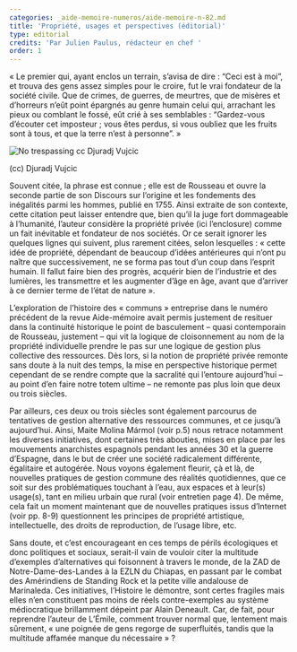 ```yaml
---
categories: _aide-memoire-numeros/aide-memoire-n-82.md
title: 'Propriété, usages et perspectives (éditorial)'
type: editorial
credits: 'Par Julien Paulus, rédacteur en chef '
order: 1
---
```

« Le premier qui, ayant enclos un terrain, s’avisa de dire : “Ceci est à moi”, et trouva des gens assez simples pour le croire, fut le vrai fondateur de la société civile. Que de crimes, de guerres, de meurtres, que de misères et d’horreurs n’eût point épargnés au genre humain celui qui, arrachant les pieux ou comblant le fossé, eût crié à ses semblables : “Gardez-vous d’écouter cet imposteur ; vous êtes perdus, si vous oubliez que les fruits sont à tous, et que la terre n’est à personne”. »



![No trespassing cc Djuradj Vujcic](/assets/uploads/am-82-no-trespassing.jpg)

<span class="img-copyright"> (cc) Djuradj Vujcic </span>


Souvent citée, la phrase est connue ; elle est de Rousseau et ouvre la seconde partie de son Discours sur l’origine et les fondements des inégalités parmi les hommes, publié en 1755. Ainsi extraite de son contexte, cette citation peut laisser entendre que, bien qu’il la juge fort dommageable à l’humanité, l’auteur considère la propriété privée (ici l’enclosure) comme un fait inévitable et fondateur de nos sociétés. Or ce serait ignorer les quelques lignes qui suivent, plus rarement citées, selon lesquelles : « cette idée de propriété, dépendant de beaucoup d’idées antérieures qui n’ont pu naître que successivement, ne se forma pas tout d’un coup dans l’esprit humain. Il fallut faire bien des progrès, acquérir bien de l’industrie et des lumières, les transmettre et les augmenter d’âge en âge, avant que d’arriver à ce dernier terme de l’état de nature ».

L’exploration de l’histoire des « communs » entreprise dans le numéro précédent de la revue Aide-mémoire avait permis justement de resituer dans la continuité historique le point de basculement – quasi contemporain de Rousseau, justement – qui vit la logique de cloisonnement au nom de la propriété individuelle prendre le pas sur une logique de gestion plus collective des ressources. Dès lors, si la notion de propriété privée remonte sans doute à la nuit des temps, la mise en perspective historique permet cependant de se rendre compte que la sacralité qui l’entoure aujourd’hui – au point d’en faire notre totem ultime – ne remonte pas plus loin que deux ou trois siècles.  

Par ailleurs, ces deux ou trois siècles sont également parcourus de tentatives de gestion alternative des ressources communes, et ce jusqu’à aujourd’hui. Ainsi, Maite Molina Mármol (voir p.5) nous retrace notamment les diverses initiatives, dont certaines très abouties, mises en place par les mouvements anarchistes espagnols pendant les années 30 et la guerre d’Espagne, dans le but de créer une société radicalement différente, égalitaire et autogérée. Nous voyons également fleurir, çà et là, de nouvelles pratiques de gestion commune des réalités quotidiennes, que ce soit sur des problématiques touchant à l’eau, aux espaces et à leur(s) usage(s), tant en milieu urbain que rural (voir entretien page 4). De même, cela fait un moment maintenant que de nouvelles pratiques issus d’Internet (voir pp. 8-9) questionnent les principes de propriété artistique, intellectuelle, des droits de reproduction, de l’usage libre, etc.  

Sans doute, et c’est encourageant en ces temps de périls écologiques et donc politiques et sociaux, serait-il vain de vouloir citer la multitude d’exemples d’alternatives qui foisonnent à travers le monde, de la ZAD de Notre-Dame-des-Landes à la EZLN du Chiapas, en passant par le combat des Amérindiens de Standing Rock et la petite ville andalouse de Marinaleda. Ces initiatives, l’Histoire le démontre, sont certes fragiles mais elles n’en constituent pas moins de réels contre-exemples au système médiocratique brillamment dépeint par Alain Deneault. Car, de fait, pour reprendre l’auteur de L’Émile, comment trouver normal que, lentement mais sûrement, « une poignée de gens regorge de superfluités, tandis que la multitude affamée manque du nécessaire » ?
